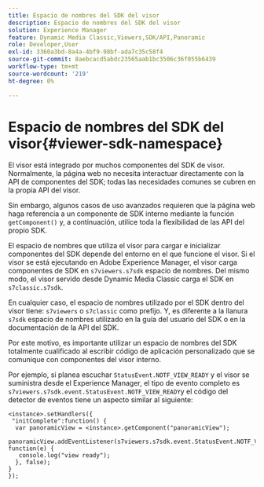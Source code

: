 ```yaml
---
title: Espacio de nombres del SDK del visor
description: Espacio de nombres del SDK del visor
solution: Experience Manager
feature: Dynamic Media Classic,Viewers,SDK/API,Panoramic
role: Developer,User
exl-id: 3360a3bd-8a4a-4bf9-98bf-ada7c35c58f4
source-git-commit: 8aebcacd5abdc23565aab1bc3506c36f055b6439
workflow-type: tm+mt
source-wordcount: '219'
ht-degree: 0%

---
```


# Espacio de nombres del SDK del visor{#viewer-sdk-namespace}

El visor está integrado por muchos componentes del SDK de visor. Normalmente, la página web no necesita interactuar directamente con la API de componentes del SDK; todas las necesidades comunes se cubren en la propia API del visor.

Sin embargo, algunos casos de uso avanzados requieren que la página web haga referencia a un componente de SDK interno mediante la función `getComponent()` y, a continuación, utilice toda la flexibilidad de las API del propio SDK.

El espacio de nombres que utiliza el visor para cargar e inicializar componentes del SDK depende del entorno en el que funcione el visor. Si el visor se está ejecutando en Adobe Experience Manager, el visor carga componentes de SDK en `s7viewers.s7sdk` espacio de nombres. Del mismo modo, el visor servido desde Dynamic Media Classic carga el SDK en `s7classic.s7sdk`.

En cualquier caso, el espacio de nombres utilizado por el SDK dentro del visor tiene: `s7viewers` o `s7classic` como prefijo. Y, es diferente a la llanura `s7sdk` espacio de nombres utilizado en la guía del usuario del SDK o en la documentación de la API del SDK.

Por este motivo, es importante utilizar un espacio de nombres del SDK totalmente cualificado al escribir código de aplicación personalizado que se comunique con componentes del visor interno.

Por ejemplo, si planea escuchar `StatusEvent.NOTF_VIEW_READY` y el visor se suministra desde el Experience Manager, el tipo de evento completo es `s7viewers.s7sdk.event.StatusEvent.NOTF_VIEW_READY`y el código del detector de eventos tiene un aspecto similar al siguiente:

```
<instance>.setHandlers({ 
 "initComplete":function() { 
  var panoramicView = <instance>.getComponent("panoramicView"); 
   panoramicView.addEventListener(s7viewers.s7sdk.event.StatusEvent.NOTF_VIEW_READY, function(e) { 
   console.log("view ready"); 
  }, false); 
} 
});
```
